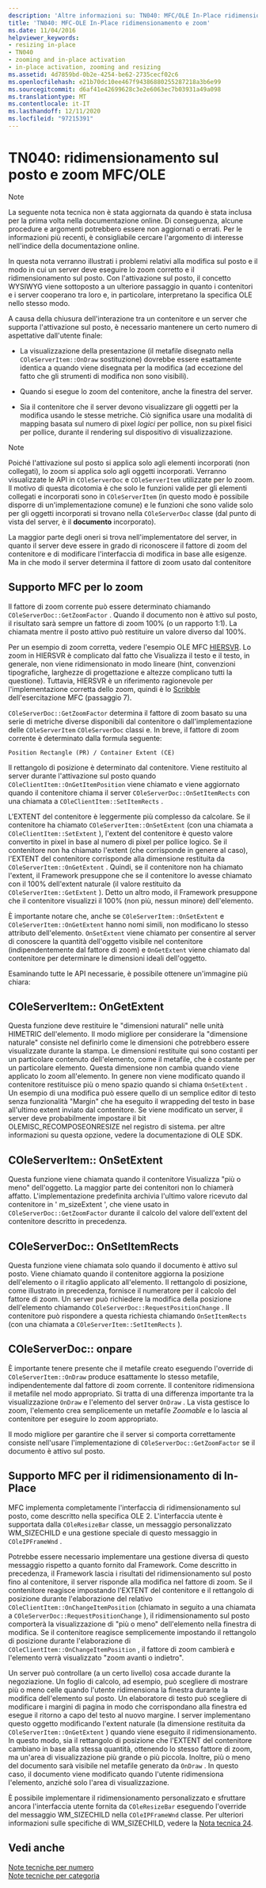 ```yaml
---
description: 'Altre informazioni su: TN040: MFC/OLE In-Place ridimensionamento e zoom'
title: 'TN040: MFC-OLE In-Place ridimensionamento e zoom'
ms.date: 11/04/2016
helpviewer_keywords:
- resizing in-place
- TN040
- zooming and in-place activation
- in-place activation, zooming and resizing
ms.assetid: 4d7859bd-0b2e-4254-be62-2735cecf02c6
ms.openlocfilehash: e21b70dc10ee467f94386880255287218a3b6e99
ms.sourcegitcommit: d6af41e42699628c3e2e6063ec7b03931a49a098
ms.translationtype: MT
ms.contentlocale: it-IT
ms.lasthandoff: 12/11/2020
ms.locfileid: "97215391"
---
```

# <a name="tn040-mfcole-in-place-resizing-and-zooming"></a>TN040: ridimensionamento sul posto e zoom MFC/OLE

> [!NOTE]
> La seguente nota tecnica non è stata aggiornata da quando è stata inclusa per la prima volta nella documentazione online. Di conseguenza, alcune procedure e argomenti potrebbero essere non aggiornati o errati. Per le informazioni più recenti, è consigliabile cercare l'argomento di interesse nell'indice della documentazione online.

In questa nota verranno illustrati i problemi relativi alla modifica sul posto e il modo in cui un server deve eseguire lo zoom corretto e il ridimensionamento sul posto. Con l'attivazione sul posto, il concetto WYSIWYG viene sottoposto a un ulteriore passaggio in quanto i contenitori e i server cooperano tra loro e, in particolare, interpretano la specifica OLE nello stesso modo.

A causa della chiusura dell'interazione tra un contenitore e un server che supporta l'attivazione sul posto, è necessario mantenere un certo numero di aspettative dall'utente finale:

- La visualizzazione della presentazione (il metafile disegnato nella `COleServerItem::OnDraw` sostituzione) dovrebbe essere esattamente identica a quando viene disegnata per la modifica (ad eccezione del fatto che gli strumenti di modifica non sono visibili).

- Quando si esegue lo zoom del contenitore, anche la finestra del server.

- Sia il contenitore che il server devono visualizzare gli oggetti per la modifica usando le stesse metriche. Ciò significa usare una modalità di mapping basata sul numero di pixel *logici* per pollice, non su pixel fisici per pollice, durante il rendering sul dispositivo di visualizzazione.

> [!NOTE]
> Poiché l'attivazione sul posto si applica solo agli elementi incorporati (non collegati), lo zoom si applica solo agli oggetti incorporati. Verranno visualizzate le API in `COleServerDoc` e `COleServerItem` utilizzate per lo zoom. Il motivo di questa dicotomia è che solo le funzioni valide per gli elementi collegati e incorporati sono in `COleServerItem` (in questo modo è possibile disporre di un'implementazione comune) e le funzioni che sono valide solo per gli oggetti incorporati si trovano nella `COleServerDoc` classe (dal punto di vista del server, è il **documento** incorporato).

La maggior parte degli oneri si trova nell'implementatore del server, in quanto il server deve essere in grado di riconoscere il fattore di zoom del contenitore e di modificare l'interfaccia di modifica in base alle esigenze. Ma in che modo il server determina il fattore di zoom usato dal contenitore

## <a name="mfc-support-for-zooming"></a>Supporto MFC per lo zoom

Il fattore di zoom corrente può essere determinato chiamando `COleServerDoc::GetZoomFactor` . Quando il documento non è attivo sul posto, il risultato sarà sempre un fattore di zoom 100% (o un rapporto 1:1). La chiamata mentre il posto attivo può restituire un valore diverso dal 100%.

Per un esempio di zoom corretta, vedere l'esempio OLE MFC [HIERSVR](../overview/visual-cpp-samples.md). Lo zoom in HIERSVR è complicato dal fatto che Visualizza il testo e il testo, in generale, non viene ridimensionato in modo lineare (hint, convenzioni tipografiche, larghezze di progettazione e altezze complicano tutti la questione). Tuttavia, HIERSVR è un riferimento ragionevole per l'implementazione corretta dello zoom, quindi è lo [Scribble](../overview/visual-cpp-samples.md) dell'esercitazione MFC (passaggio 7).

`COleServerDoc::GetZoomFactor` determina il fattore di zoom basato su una serie di metriche diverse disponibili dal contenitore o dall'implementazione delle `COleServerItem` `COleServerDoc` classi e. In breve, il fattore di zoom corrente è determinato dalla formula seguente:

```
Position Rectangle (PR) / Container Extent (CE)
```

Il rettangolo di posizione è determinato dal contenitore. Viene restituito al server durante l'attivazione sul posto quando `COleClientItem::OnGetItemPosition` viene chiamato e viene aggiornato quando il contenitore chiama il server `COleServerDoc::OnSetItemRects` con una chiamata a `COleClientItem::SetItemRects` .

L'EXTENT del contenitore è leggermente più complesso da calcolare. Se il contenitore ha chiamato `COleServerItem::OnSetExtent` (con una chiamata a `COleClientItem::SetExtent` ), l'extent del contenitore è questo valore convertito in pixel in base al numero di pixel per pollice logico. Se il contenitore non ha chiamato l'extent (che corrisponde in genere al caso), l'EXTENT del contenitore corrisponde alla dimensione restituita da `COleServerItem::OnGetExtent` . Quindi, se il contenitore non ha chiamato l'extent, il Framework presuppone che se il contenitore lo avesse chiamato con il 100% dell'extent naturale (il valore restituito da `COleServerItem::GetExtent` ). Detto un altro modo, il Framework presuppone che il contenitore visualizzi il 100% (non più, nessun minore) dell'elemento.

È importante notare che, anche se `COleServerItem::OnSetExtent` e `COleServerItem::OnGetExtent` hanno nomi simili, non modificano lo stesso attributo dell'elemento. `OnSetExtent` viene chiamato per consentire al server di conoscere la quantità dell'oggetto visibile nel contenitore (indipendentemente dal fattore di zoom) e `OnGetExtent` viene chiamato dal contenitore per determinare le dimensioni ideali dell'oggetto.

Esaminando tutte le API necessarie, è possibile ottenere un'immagine più chiara:

## <a name="coleserveritemongetextent"></a>COleServerItem:: OnGetExtent

Questa funzione deve restituire le "dimensioni naturali" nelle unità HIMETRIC dell'elemento. Il modo migliore per considerare la "dimensione naturale" consiste nel definirlo come le dimensioni che potrebbero essere visualizzate durante la stampa. Le dimensioni restituite qui sono costanti per un particolare contenuto dell'elemento, come il metafile, che è costante per un particolare elemento. Questa dimensione non cambia quando viene applicato lo zoom all'elemento. In genere non viene modificato quando il contenitore restituisce più o meno spazio quando si chiama `OnSetExtent` . Un esempio di una modifica può essere quello di un semplice editor di testo senza funzionalità "Margin" che ha eseguito il wrappeding del testo in base all'ultimo extent inviato dal contenitore. Se viene modificato un server, il server deve probabilmente impostare il bit OLEMISC_RECOMPOSEONRESIZE nel registro di sistema. per altre informazioni su questa opzione, vedere la documentazione di OLE SDK.

## <a name="coleserveritemonsetextent"></a>COleServerItem:: OnSetExtent

Questa funzione viene chiamata quando il contenitore Visualizza "più o meno" dell'oggetto. La maggior parte dei contenitori non lo chiamerà affatto. L'implementazione predefinita archivia l'ultimo valore ricevuto dal contenitore in ' m_sizeExtent ', che viene usato in `COleServerDoc::GetZoomFactor` durante il calcolo del valore dell'extent del contenitore descritto in precedenza.

## <a name="coleserverdoconsetitemrects"></a>COleServerDoc:: OnSetItemRects

Questa funzione viene chiamata solo quando il documento è attivo sul posto. Viene chiamato quando il contenitore aggiorna la posizione dell'elemento o il ritaglio applicato all'elemento. Il rettangolo di posizione, come illustrato in precedenza, fornisce il numeratore per il calcolo del fattore di zoom. Un server può richiedere la modifica della posizione dell'elemento chiamando `COleServerDoc::RequestPositionChange` . Il contenitore può rispondere a questa richiesta chiamando `OnSetItemRects` (con una chiamata a `COleServerItem::SetItemRects` ).

## <a name="coleserverdocondraw"></a>COleServerDoc:: onpare

È importante tenere presente che il metafile creato eseguendo l'override di `COleServerItem::OnDraw` produce esattamente lo stesso metafile, indipendentemente dal fattore di zoom corrente. Il contenitore ridimensiona il metafile nel modo appropriato. Si tratta di una differenza importante tra la visualizzazione `OnDraw` e l'elemento del server `OnDraw` . La vista gestisce lo zoom, l'elemento crea semplicemente un metafile *Zoomable* e lo lascia al contenitore per eseguire lo zoom appropriato.

Il modo migliore per garantire che il server si comporta correttamente consiste nell'usare l'implementazione di `COleServerDoc::GetZoomFactor` se il documento è attivo sul posto.

## <a name="mfc-support-for-in-place-resizing"></a>Supporto MFC per il ridimensionamento di In-Place

MFC implementa completamente l'interfaccia di ridimensionamento sul posto, come descritto nella specifica OLE 2. L'interfaccia utente è supportata dalla `COleResizeBar` classe, un messaggio personalizzato WM_SIZECHILD e una gestione speciale di questo messaggio in `COleIPFrameWnd` .

Potrebbe essere necessario implementare una gestione diversa di questo messaggio rispetto a quanto fornito dal Framework. Come descritto in precedenza, il Framework lascia i risultati del ridimensionamento sul posto fino al contenitore, il server risponde alla modifica nel fattore di zoom. Se il contenitore reagisce impostando l'EXTENT del contenitore e il rettangolo di posizione durante l'elaborazione del relativo `COleClientItem::OnChangeItemPosition` (chiamato in seguito a una chiamata a `COleServerDoc::RequestPositionChange` ), il ridimensionamento sul posto comporterà la visualizzazione di "più o meno" dell'elemento nella finestra di modifica. Se il contenitore reagisce semplicemente impostando il rettangolo di posizione durante l'elaborazione di `COleClientItem::OnChangeItemPosition` , il fattore di zoom cambierà e l'elemento verrà visualizzato "zoom avanti o indietro".

Un server può controllare (a un certo livello) cosa accade durante la negoziazione. Un foglio di calcolo, ad esempio, può scegliere di mostrare più o meno celle quando l'utente ridimensiona la finestra durante la modifica dell'elemento sul posto. Un elaboratore di testo può scegliere di modificare i margini di pagina in modo che corrispondano alla finestra ed esegue il ritorno a capo del testo al nuovo margine. I server implementano questo oggetto modificando l'extent naturale (la dimensione restituita da `COleServerItem::OnGetExtent` ) quando viene eseguito il ridimensionamento. In questo modo, sia il rettangolo di posizione che l'EXTENT del contenitore cambiano in base alla stessa quantità, ottenendo lo stesso fattore di zoom, ma un'area di visualizzazione più grande o più piccola. Inoltre, più o meno del documento sarà visibile nel metafile generato da `OnDraw` . In questo caso, il documento viene modificato quando l'utente ridimensiona l'elemento, anziché solo l'area di visualizzazione.

È possibile implementare il ridimensionamento personalizzato e sfruttare ancora l'interfaccia utente fornita da `COleResizeBar` eseguendo l'override del messaggio WM_SIZECHILD nella `COleIPFrameWnd` classe. Per ulteriori informazioni sulle specifiche di WM_SIZECHILD, vedere la [Nota tecnica 24](../mfc/tn024-mfc-defined-messages-and-resources.md).

## <a name="see-also"></a>Vedi anche

[Note tecniche per numero](../mfc/technical-notes-by-number.md)<br/>
[Note tecniche per categoria](../mfc/technical-notes-by-category.md)
